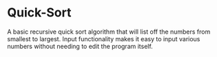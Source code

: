 # Quick-Sort
A basic recursive quick sort algorithm that will list off the numbers from smallest to largest. Input functionality makes it easy to input various numbers without needing to edit the program itself. 
